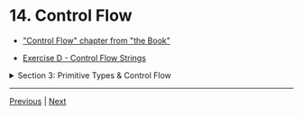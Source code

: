 # 14. Control Flow

-   ["Control Flow" chapter from "the Book"](https://doc.rust-lang.org/book/ch03-05-control-flow.html)

-   [Exercise D - Control Flow Strings](https://github.com/CleanCut/ultimate_rust_crash_course/tree/main/exercise/d_control_flow_strings)


<details>
  <summary> Section 3: Primitive Types & Control Flow </summary>

  - [Codebase: s3_exercise_d](../codebase/ultimate-rust-crash-course/s3_exercise_d/)

</details>

---

[Previous](./12_Compound-Types.md) | [Next](./15_Strings.md)